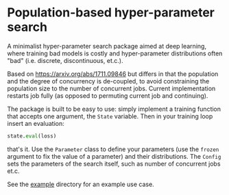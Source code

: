 # Population-based hyper-parameter search

A minimalist hyper-parameter search package aimed at deep learning, where training bad models is costly and hyper-parameter distributions
often "bad" (i.e. discrete, discontinuous, et.c.). 

Based on https://arxiv.org/abs/1711.09846 but differs in that the population and the degree of concurrency is de-coupled, to avoid 
constraining the population size to the number of concurrent jobs. Current implementation restarts job fully 
(as opposed to permuting current job and continuing).

The package is built to be easy to use: simply implement a training function that accepts one argument, the ``State`` variable.
Then in your training loop insert an evaluation: 

```python
state.eval(loss)
``` 

that's it. Use the ``Parameter`` class to define your parameters (use the ``frozen`` argument to fix the value of a parameter) 
and their distributions.  The ``Config`` sets the parameters of the search itself, such as number of concurrent jobs et.c.

See the [example](https://github.com/flennerhag/popsearch/tree/master/example) directory for an example use case.
